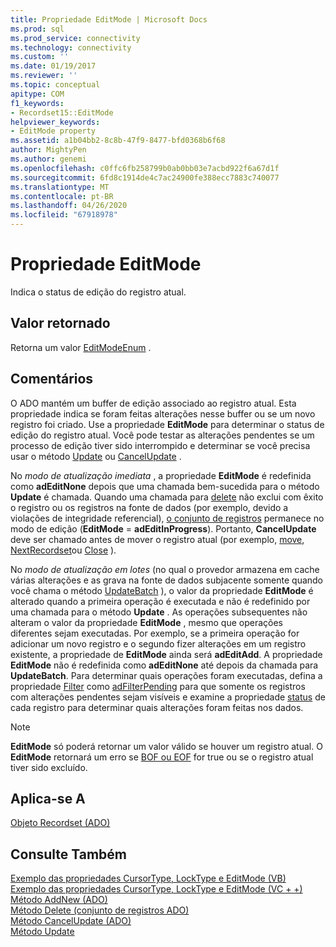 ```yaml
---
title: Propriedade EditMode | Microsoft Docs
ms.prod: sql
ms.prod_service: connectivity
ms.technology: connectivity
ms.custom: ''
ms.date: 01/19/2017
ms.reviewer: ''
ms.topic: conceptual
apitype: COM
f1_keywords:
- Recordset15::EditMode
helpviewer_keywords:
- EditMode property
ms.assetid: a1b04bb2-8c8b-47f9-8477-bfd0368b6f68
author: MightyPen
ms.author: genemi
ms.openlocfilehash: c0ffc6fb258799b0ab0bb03e7acbd922f6a67d1f
ms.sourcegitcommit: 6fd8c1914de4c7ac24900fe388ecc7883c740077
ms.translationtype: MT
ms.contentlocale: pt-BR
ms.lasthandoff: 04/26/2020
ms.locfileid: "67918978"
---
```

# <a name="editmode-property"></a>Propriedade EditMode
Indica o status de edição do registro atual.  
  
## <a name="return-value"></a>Valor retornado  
 Retorna um valor [EditModeEnum](../../../ado/reference/ado-api/editmodeenum.md) .  
  
## <a name="remarks"></a>Comentários  
 O ADO mantém um buffer de edição associado ao registro atual. Esta propriedade indica se foram feitas alterações nesse buffer ou se um novo registro foi criado. Use a propriedade **EditMode** para determinar o status de edição do registro atual. Você pode testar as alterações pendentes se um processo de edição tiver sido interrompido e determinar se você precisa usar o método [Update](../../../ado/reference/ado-api/update-method.md) ou [CancelUpdate](../../../ado/reference/ado-api/cancelupdate-method-ado.md) .  
  
 No *modo de atualização imediata* , a propriedade **EditMode** é redefinida como **adEditNone** depois que uma chamada bem-sucedida para o método **Update** é chamada. Quando uma chamada para [delete](../../../ado/reference/ado-api/delete-method-ado-recordset.md) não exclui com êxito o registro ou os registros na fonte de dados (por exemplo, devido a violações de integridade referencial), [o conjunto de registros](../../../ado/reference/ado-api/recordset-object-ado.md) permanece no modo de edição (**EditMode** = **adEditInProgress**). Portanto, **CancelUpdate** deve ser chamado antes de mover o registro atual (por exemplo, [move](../../../ado/reference/ado-api/move-method-ado.md), [NextRecordset](../../../ado/reference/ado-api/nextrecordset-method-ado.md)ou [Close](../../../ado/reference/ado-api/close-method-ado.md) ).  
  
 No *modo de atualização em lotes* (no qual o provedor armazena em cache várias alterações e as grava na fonte de dados subjacente somente quando você chama o método [UpdateBatch](../../../ado/reference/ado-api/updatebatch-method.md) ), o valor da propriedade **EditMode** é alterado quando a primeira operação é executada e não é redefinido por uma chamada para o método **Update** . As operações subsequentes não alteram o valor da propriedade **EditMode** , mesmo que operações diferentes sejam executadas. Por exemplo, se a primeira operação for adicionar um novo registro e o segundo fizer alterações em um registro existente, a propriedade de **EditMode** ainda será **adEditAdd**. A propriedade **EditMode** não é redefinida como **adEditNone** até depois da chamada para **UpdateBatch**. Para determinar quais operações foram executadas, defina a propriedade [Filter](../../../ado/reference/ado-api/filter-property.md) como [adFilterPending](../../../ado/reference/ado-api/filtergroupenum.md) para que somente os registros com alterações pendentes sejam visíveis e examine a propriedade [status](../../../ado/reference/ado-api/status-property-ado-recordset.md) de cada registro para determinar quais alterações foram feitas nos dados.  
  
> [!NOTE]
>  **EditMode** só poderá retornar um valor válido se houver um registro atual. O **EditMode** retornará um erro se [BOF ou EOF](../../../ado/reference/ado-api/bof-eof-properties-ado.md) for true ou se o registro atual tiver sido excluído.  
  
## <a name="applies-to"></a>Aplica-se A  
 [Objeto Recordset (ADO)](../../../ado/reference/ado-api/recordset-object-ado.md)  
  
## <a name="see-also"></a>Consulte Também  
 [Exemplo das propriedades CursorType, LockType e EditMode (VB)](../../../ado/reference/ado-api/cursortype-locktype-and-editmode-properties-example-vb.md)   
 [Exemplo das propriedades CursorType, LockType e EditMode (VC + +)](../../../ado/reference/ado-api/cursortype-locktype-and-editmode-properties-example-vc.md)   
 [Método AddNew (ADO)](../../../ado/reference/ado-api/addnew-method-ado.md)   
 [Método Delete (conjunto de registros ADO)](../../../ado/reference/ado-api/delete-method-ado-recordset.md)   
 [Método CancelUpdate (ADO)](../../../ado/reference/ado-api/cancelupdate-method-ado.md)   
 [Método Update](../../../ado/reference/ado-api/update-method.md)
